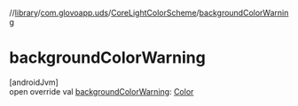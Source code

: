 //[library](../../../index.md)/[com.glovoapp.uds](../index.md)/[CoreLightColorScheme](index.md)/[backgroundColorWarning](background-color-warning.md)

# backgroundColorWarning

[androidJvm]\
open override val [backgroundColorWarning](background-color-warning.md): [Color](https://developer.android.com/reference/kotlin/androidx/compose/ui/graphics/Color.html)
